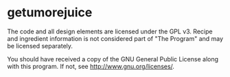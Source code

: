 getumorejuice
=============

The code and all design elements are licensed under the GPL v3. Recipe and ingredient information is not considered part of "The Program" and may be licensed separately.

You should have received a copy of the GNU General Public License along with this program.  If not, see <http://www.gnu.org/licenses/>.
